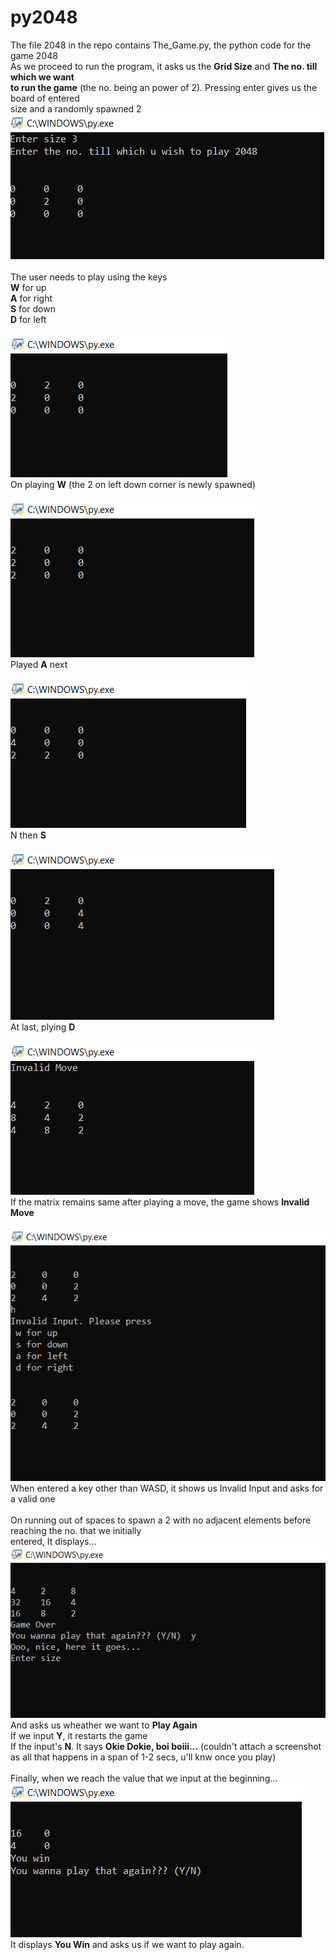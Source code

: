 # py2048
The file 2048 in the repo contains The_Game.py, the python code for the game 2048</br>
As we proceed to run the program, it asks us the **Grid Size** and **The no. till which we want</br> to run the game**
(the no. being an power of 2). Pressing enter gives us the board of entered </br>size and a randomly spawned 2</br>
![](Screenshots/Annotation%202020-05-17%20213554.png)</br></br>
The user needs to play using the keys </br> **W** for up </br> **A** for right </br> **S** for down </br> **D** for left</br></br>
![](Screenshots/w.png)</br>
On playing **W** (the 2 on left down corner is newly spawned)</br></br>
![](Screenshots/wa.png)</br>
Played **A** next</br></br>
![](Screenshots/was.png)</br>
N then **S**</br></br>
![](Screenshots/wasd.png)</br>
At last, plying **D** </br></br>
![](Screenshots/Invalid%20Move.png)</br>
If the matrix remains same after playing a move, the game shows **Invalid Move**</br></br>
![](Screenshots/some%20other%20key.png)</br>
When entered a key other than WASD, it shows us Invalid Input and asks for a valid one</br></br>
On running out of spaces to spawn a 2 with no adjacent elements before reaching the no. that we initially</br> entered, It displays...</br>
![](Screenshots/game%20over.png)</br>
And asks us wheather we want to **Play Again** </br>If we input **Y**, it restarts the game</br> If the input's **N**. It says 
**Okie Dokie, boi boiii...**
(couldn't attach a screenshot as all that happens in a span of 1-2 secs, u'll knw once you play)</br></br>
Finally, when we reach the value that we input at the beginning...</br>
![](Screenshots/win%20win.png)</br>
It displays **You Win** and asks us if we want to play again.

